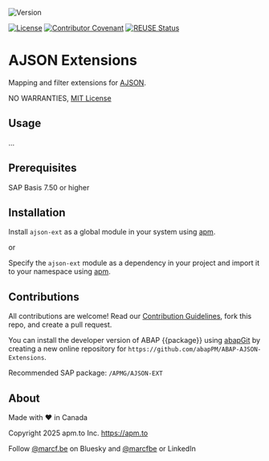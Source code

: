 ![Version](https://img.shields.io/endpoint?url=https://shield.abappm.com/github/abapPM/ABAP-AJSON-Extensions/src/%2523apmg%2523cl_ajson_extensions.clas.abap/c_version&label=Version&color=blue)

[![License](https://img.shields.io/github/license/abapPM/ABAP-AJSON-Extensions?label=License&color=success)](https://github.com/abapPM/ABAP-AJSON-Extensions/blob/main/LICENSE)
[![Contributor Covenant](https://img.shields.io/badge/Contributor%20Covenant-2.1-4baaaa.svg?color=success)](https://github.com/abapPM/.github/blob/main/CODE_OF_CONDUCT.md)
[![REUSE Status](https://api.reuse.software/badge/github.com/abapPM/ABAP-AJSON-Extensions)](https://api.reuse.software/info/github.com/abapPM/ABAP-AJSON-Extensions)

# AJSON Extensions

Mapping and filter extensions for [AJSON](https://github.com/sbcgua/ajson).

NO WARRANTIES, [MIT License](https://github.com/abapPM/ABAP-AJSON-Extensions/blob/main/LICENSE)

## Usage

...

## Prerequisites

SAP Basis 7.50 or higher

## Installation

Install `ajson-ext` as a global module in your system using [apm](https://abappm.com).

or

Specify the `ajson-ext` module as a dependency in your project and import it to your namespace using [apm](https://abappm.com).

## Contributions

All contributions are welcome! Read our [Contribution Guidelines](https://github.com/abapPM/ABAP-AJSON-Extensions/blob/main/CONTRIBUTING.md), fork this repo, and create a pull request.

You can install the developer version of ABAP {{package}} using [abapGit](https://github.com/abapGit/abapGit) by creating a new online repository for `https://github.com/abapPM/ABAP-AJSON-Extensions`.

Recommended SAP package: `/APMG/AJSON-EXT`

## About

Made with ❤ in Canada

Copyright 2025 apm.to Inc. <https://apm.to>

Follow [@marcf.be](https://bsky.app/profile/marcf.be) on Bluesky and [@marcfbe](https://linkedin.com/in/marcfbe) or LinkedIn
